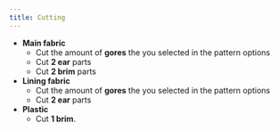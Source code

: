 ```yaml
---
title: Cutting
---
```


 - **Main fabric**
   - Cut the amount of **gores** the you selected in the pattern options
   - Cut **2 ear** parts
   - Cut **2 brim** parts
 - **Lining fabric**
   - Cut the amount of **gores** the you selected in the pattern options
   - Cut **2 ear** parts
 - **Plastic**
   - Cut **1 brim**.

